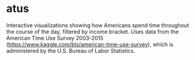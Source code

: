 # atus

Interactive visualizations showing how Americans spend time throughout the course of the day, filtered by income bracket. Uses data from the American Time Use Survey 2003-2015 (https://www.kaggle.com/bls/american-time-use-survey), which is administered by the U.S. Bureau of Labor Statistics.
